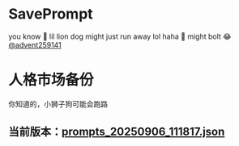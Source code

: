 # SavePrompt
you know 🫠 lil lion dog might just run away lol
haha 🐶 might bolt 😂 [@advent259141](https://github.com/advent259141)

# 人格市场备份
你知道的，小狮子狗可能会跑路

## 当前版本：[prompts_20250906_111817.json](https://github.com/Larch-C/SavePrompt/blob/main/prompts_20250906_111817.json)
